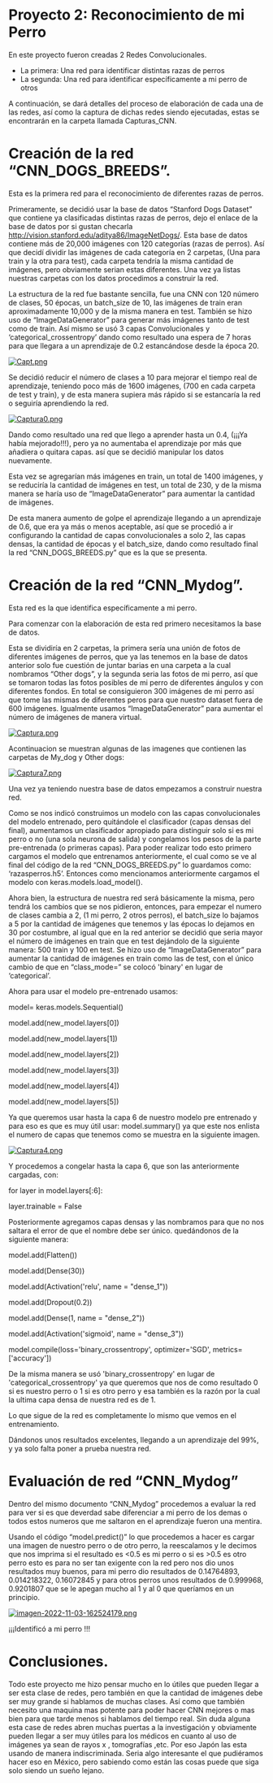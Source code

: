 # Proyecto 2: Reconocimiento de mi Perro
En este proyecto fueron creadas 2 Redes Convolucionales.

-	La primera: Una red para identificar distintas razas de perros 
-	La segunda: Una red para identificar específicamente a mi perro de otros

A continuación, se dará detalles del proceso de elaboración de cada una de las redes, así como la captura de dichas redes siendo ejecutadas, estas se encontrarán en la carpeta llamada Capturas_CNN.  
# Creación de la red “CNN_DOGS_BREEDS”.
Esta es la primera red para el reconocimiento de diferentes razas de perros.

Primeramente, se decidió usar la base de datos “Stanford Dogs Dataset” que contiene ya clasificadas distintas razas de perros, dejo el enlace de la base de datos por si gustan checarla http://vision.stanford.edu/aditya86/ImageNetDogs/. Esta base de datos contiene más de 20,000 imágenes con 120 categorías (razas de perros). Así que decidí dividir las imágenes de cada categoría en 2 carpetas, (Una para train y la otra para test), cada carpeta tendría la misma cantidad de imágenes, pero obviamente serian estas diferentes. Una vez ya listas nuestras carpetas con los datos procedimos a construir la red.

La estructura de la red fue bastante sencilla, fue una CNN con 120 número de clases, 50 épocas, un batch_size de 10, las imágenes de train eran aproximadamente 10,000 y de la misma manera en test. También se hizo uso de “ImageDataGenerator” para generar más imágenes tanto de test como de train. Así mismo se usó 3 capas Convolucionales y ‘categorical_crossentropy’ dando como resultado una espera de 7 horas para que llegara a un aprendizaje de 0.2 estancándose desde la época 20.


[![Capt.png](https://i.postimg.cc/RFQBB9Nb/Capt.png)](https://postimg.cc/dk1X2bR8)


Se decidió reducir el número de clases a 10 para mejorar el tiempo real de aprendizaje, teniendo poco más de 1600 imágenes, (700 en cada carpeta de test y train), y de esta manera supiera más rápido si se estancaría la red o seguiría aprendiendo la red.


[![Captura0.png](https://i.postimg.cc/SKc06q7N/Captura0.png)](https://postimg.cc/DWfYh9Mt)


Dando como resultado una red que llego a aprender hasta un 0.4, (¡¡¡Ya había mejorado!!!), pero ya no aumentaba el aprendizaje por más que añadiera o quitara capas. así que se decidió manipular los datos nuevamente. 

Esta vez se agregarían más imágenes en train, un total de 1400 imágenes, y se reduciría la cantidad de imágenes en test, un total de 230, y de la misma manera se haría uso de “ImageDataGenerator” para aumentar la cantidad de imágenes. 

De esta manera aumento de golpe el aprendizaje llegando a un aprendizaje de 0.6, que era ya más o menos aceptable, así que se procedió a ir configurando la cantidad de capas convolucionales a solo 2, las capas densas, la cantidad de épocas y el batch_size, dando como resultado final la red “CNN_DOGS_BREEDS.py” que es la que se presenta.

# Creación de la red “CNN_Mydog”.
Esta red es la que identifica específicamente a mi perro.

Para comenzar con la elaboración de esta red primero necesitamos la base de datos.

Esta se dividiría en 2 carpetas, la primera sería una unión de fotos de diferentes imágenes de perros, que ya las tenemos en la base de datos anterior solo fue cuestión de juntar barias en una carpeta a la cual nombramos “Other dogs”,  y la segunda seria las fotos de mi perro, así que se tomaron todas las fotos posibles de mi perro de diferentes ángulos y con diferentes fondos. En total se consiguieron 300 imágenes de mi perro así que tome las mismas de diferentes peros para que nuestro dataset fuera de 600 imágenes. Igualmente usamos “ImageDataGenerator” para aumentar el número de imágenes de manera virtual.


[![Captura.png](https://i.postimg.cc/ZK6DsjvV/Captura.png)](https://postimg.cc/nCckC4kD)


Acontinuacion se muestran algunas de las imagenes que contienen las carpetas de My_dog y Other dogs:


[![Captura7.png](https://i.postimg.cc/VsnRzvsN/Captura7.png)](https://postimg.cc/rzyWJ8r6)


Una vez ya teniendo nuestra base de datos empezamos a construir nuestra red.

Como se nos indicó construimos un modelo con las capas convolucionales del modelo entrenado, pero quitándole el clasificador (capas densas del final), aumentamos un clasificador apropiado para distinguir solo si es mi perro o no (una sola neurona de salida) y congelamos los pesos de la parte pre-entrenada (o primeras capas).
Para poder realizar todo esto primero cargamos el modelo que entrenamos anteriormente, el cual como se ve al final del código de la red “CNN_DOGS_BREEDS.py”  lo guardamos como: ‘razasperros.h5’. Entonces como mencionamos anteriormente cargamos el modelo con keras.models.load_model().

Ahora bien, la estructura de nuestra red será básicamente la misma, pero tendrá los cambios que se nos pidieron, entonces, para empezar el numero de clases cambia a 2, (1 mi perro, 2 otros perros), el batch_size lo bajamos a 5 por la cantidad de imágenes que tenemos y las épocas lo dejamos en 30 por costumbre, al igual que en la red anterior se decidió que seria mayor el número de imágenes en train que en test dejándolo de la siguiente manera: 500 train y 100 en test. Se hizo uso de “ImageDataGenerator” para aumentar la cantidad de imágenes en train como las de test, con el único cambio de que en “class_mode=” se colocó 'binary' en lugar de ‘categorical’.

Ahora para usar el modelo pre-entrenado usamos:
 
 
model= keras.models.Sequential() 

model.add(new_model.layers[0]) 

model.add(new_model.layers[1]) 

model.add(new_model.layers[2]) 

model.add(new_model.layers[3]) 

model.add(new_model.layers[4]) 

model.add(new_model.layers[5]) 


Ya que queremos usar hasta la capa 6 de nuestro modelo pre entrenado y para eso es que es muy útil usar: model.summary() ya que este nos enlista el numero de capas que tenemos como se muestra en la siguiente imagen.


[![Captura4.png](https://i.postimg.cc/cCF6dfrj/Captura4.png)](https://postimg.cc/8frTHJdB)


Y procedemos a congelar hasta la capa 6, que son las anteriormente cargadas, con:

for layer in model.layers[:6]: 

layer.trainable = False

Posteriormente agregamos capas densas y las nombramos para que no nos saltara el error de que el nombre debe ser único. quedándonos de la siguiente manera:

model.add(Flatten()) 

model.add(Dense(30)) 

model.add(Activation('relu', name = "dense_1")) 

model.add(Dropout(0.2)) 

model.add(Dense(1, name = "dense_2")) 

model.add(Activation('sigmoid', name = "dense_3")) 

model.compile(loss='binary_crossentropy', optimizer='SGD', metrics=['accuracy'])  
              
              
De la misma manera se usó 'binary_crossentropy' en lugar de 'categorical_crossentropy' ya que queremos que nos de como resultado 0 si es nuestro perro o 1 si es otro perro y esa también es la razón por la cual la ultima capa densa de nuestra red es de 1.

Lo que sigue de la red es completamente lo mismo que vemos en el entrenamiento.

Dándonos unos resultados excelentes, llegando a un aprendizaje del 99%, y ya solo falta poner a prueba nuestra red.

# Evaluación de red “CNN_Mydog”
Dentro del mismo documento “CNN_Mydog” procedemos a evaluar la red para ver si es que deverdad sabe diferenciar a mi perro de los demas o todos estos numeros que me saltaron en el aprendizaje fueron una mentira.

Usando el código “model.predict()” lo que procedemos a hacer es cargar una imagen de nuestro perro o de otro perro, la reescalamos y le decimos que nos imprima si el resultado es  <0.5 es mi perro o si es >0.5 es otro perro esto es para no ser tan exigente con la red pero nos dio unos resultados muy buenos, para mi perro dio resultados de 0.14764893, 0.014218322, 0.16072845 y para otros perros unos resultados de  0.999968, 0.9201807 que se le apegan mucho al 1 y al 0 que queríamos en un principio.


[![imagen-2022-11-03-162524179.png](https://i.postimg.cc/SN8QYHWy/imagen-2022-11-03-162524179.png)](https://postimg.cc/VdfP3GGT)

¡¡¡Identificó a mi perro !!!
# Conclusiones.
Todo este proyecto me hizo pensar mucho en lo útiles que pueden llegar a ser esta clase de redes, pero también en que la cantidad de imágenes debe ser muy grande si hablamos de muchas clases. Así como que también necesito una maquina mas potente para poder hacer CNN mejores o mas bien para que tarde menos si hablamos del tiempo real. Sin duda alguna esta case de redes abren muchas puertas a la investigación y obviamente pueden llegar a ser muy útiles para los médicos en cuanto al uso de imágenes ya sean de rayos x , tomografías ,etc. Por eso Japón las esta usando de manera indiscriminada. Seria algo interesante el que pudiéramos hacer eso en México, pero sabiendo como están las cosas puede que siga solo siendo un sueño lejano.




